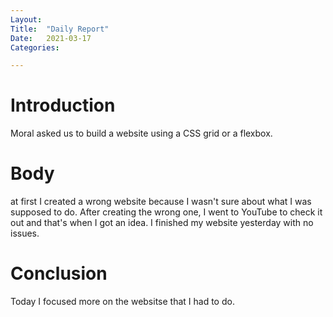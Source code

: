 ```yaml
---
Layout:
Title:	"Daily Report"
Date:	2021-03-17
Categories:

---
```


# Introduction

Moral asked us to build a website using a CSS grid or a flexbox.

# Body

at first I created a wrong website because I wasn't sure about what I was
supposed to do. After creating the wrong one, I went to YouTube to 
check it out and that's when I got an idea.
I finished my website yesterday with no issues.

# Conclusion

Today I focused more on the websitse that I had to do.